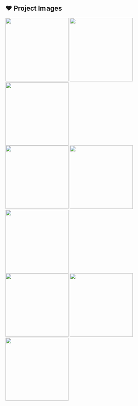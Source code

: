 ## :heart: Project Images
<div class="row">
<img src="https://github.com/karimbouafif/NGIGPSCLIENT/assets/48072325/93bf7af1-09e1-4694-87ea-bd3f0e51fb21.jpg" width=200 heigth=600/>
<img src="https://github.com/karimbouafif/NGIGPSCLIENT/assets/48072325/85a53e2c-c5f5-4540-ae95-d4486d5b2c7d.jpg" width=200 heigth=600/>
<img src="https://github.com/karimbouafif/NGIGPSCLIENT/assets/48072325/d7577b4d-7e00-4c68-b666-6edacab743e6.jpg" width=200 heigth=600 />
</div>
<div class="row">
<img src="https://github.com/karimbouafif/NGIGPSCLIENT/assets/48072325/93309bf2-573a-4c5a-8450-d6b4923497ac.jpg" width=200 heigth=600/>
<img src="https://github.com/karimbouafif/NGIGPSCLIENT/assets/48072325/1395d72a-051b-455d-834c-3bcd91f146da.jpg" width=200 heigth=600/>
<img src="https://github.com/karimbouafif/NGIGPSCLIENT/assets/48072325/0366499f-de52-4a52-a65d-974533d9a062.jpg" width=200 heigth=600 />
</div>
<div class="row">
<img src="https://github.com/karimbouafif/NGIGPSCLIENT/assets/48072325/d45021ea-833e-4511-914a-c327ad155557.jpg" width=200 heigth=600/>
<img src="https://github.com/karimbouafif/NGIGPSCLIENT/assets/48072325/1cb8d1eb-6a80-4571-b54e-91e4ab3222f9.jpg" width=200 heigth=600/>
<img src="https://github.com/karimbouafif/NGIGPSCLIENT/assets/48072325/15b3ebc2-ecee-485a-ac1c-ea4a8491feed.jpg" width=200 heigth=600 />
</div>
